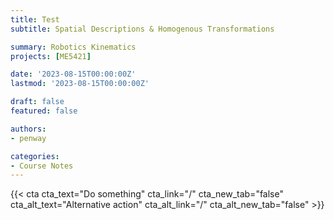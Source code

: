 ```yaml
---
title: Test
subtitle: Spatial Descriptions & Homogenous Transformations

summary: Robotics Kinematics
projects: [ME5421]

date: '2023-08-15T00:00:00Z'
lastmod: '2023-08-15T00:00:00Z'

draft: false
featured: false

authors:
- penway

categories:
- Course Notes
---
```




{{< cta cta_text="Do something" cta_link="/" cta_new_tab="false" cta_alt_text="Alternative action" cta_alt_link="/" cta_alt_new_tab="false" >}}
